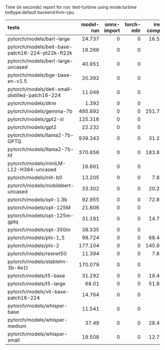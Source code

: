 Time (in seconds) report for run: test-turbine using mode:turbine todtype:default backend:llvm-cpu

| tests                                            |   model-run |   onnx-import |   torch-mlir |   iree-compile |   inference |
|:-------------------------------------------------|------------:|--------------:|-------------:|---------------:|------------:|
| pytorch/models/bart-large                        |      24.737 |             0 |            0 |         16.541 |       1.215 |
| pytorch/models/beit-base-patch16-224-pt22k-ft22k |      16.266 |             0 |            0 |          0     |       0     |
| pytorch/models/bert-large-uncased                |      40.951 |             0 |            0 |          0     |       0     |
| pytorch/models/bge-base-en-v1.5                  |      20.392 |             0 |            0 |          0     |       0     |
| pytorch/models/deit-small-distilled-patch16-224  |      11.049 |             0 |            0 |          0     |       0     |
| pytorch/models/dlrm                              |       1.392 |             0 |            0 |          0     |       0     |
| pytorch/models/gemma-7b                          |     485.892 |             0 |            0 |        251.765 |       0     |
| pytorch/models/gpt2-xl                           |     125.316 |             0 |            0 |          0     |       0     |
| pytorch/models/gpt2                              |      22.232 |             0 |            0 |          0     |       0     |
| pytorch/models/llama2-7b-GPTQ                    |     939.343 |             0 |            0 |         31.246 |       0     |
| pytorch/models/llama2-7b-hf                      |     370.856 |             0 |            0 |        183.875 |       0     |
| pytorch/models/miniLM-L12-H384-uncased           |      16.661 |             0 |            0 |          0     |       0     |
| pytorch/models/mit-b0                            |      13.205 |             0 |            0 |          7.821 |       0.367 |
| pytorch/models/mobilebert-uncased                |      33.302 |             0 |            0 |         20.281 |       0.285 |
| pytorch/models/opt-1.3b                          |      92.955 |             0 |            0 |         72.852 |       5.357 |
| pytorch/models/opt-125M                          |      21.606 |             0 |            0 |          0     |       0     |
| pytorch/models/opt-125m-gptq                     |      31.191 |             0 |            0 |         14.798 |       0.633 |
| pytorch/models/opt-350m                          |      38.335 |             0 |            0 |          0     |       0     |
| pytorch/models/phi-1_5                           |      98.724 |             0 |            0 |         68.476 |      13.553 |
| pytorch/models/phi-2                             |     177.104 |             0 |            0 |        140.993 |      22.791 |
| pytorch/models/resnet50                          |      11.394 |             0 |            0 |          7.689 |       0.298 |
| pytorch/models/stablelm-3b-4e1t                  |     170.079 |             0 |            0 |          0     |       0     |
| pytorch/models/t5-base                           |      31.292 |             0 |            0 |         19.493 |       2.342 |
| pytorch/models/t5-large                          |      68.01  |             0 |            0 |         51.864 |       6.934 |
| pytorch/models/vit-base-patch16-224              |      14.764 |             0 |            0 |          0     |       0     |
| pytorch/models/whisper-base                      |      11.541 |             0 |            0 |          0     |       0     |
| pytorch/models/whisper-medium                    |      37.49  |             0 |            0 |         28.433 |       1.888 |
| pytorch/models/whisper-small                     |      19.508 |             0 |            0 |         12.701 |       0.704 |
